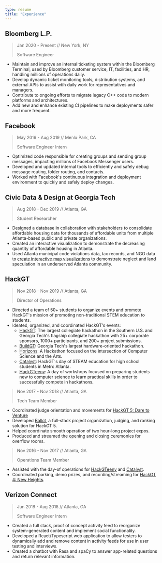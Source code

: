 ```yaml
---
type: resume
title: "Experience"
---
```


## Bloomberg L.P.
> Jan 2020 - Present // New York, NY
>
> Software Engineer

- Maintain and improve an internal ticketing system within the Bloomberg Terminal, used by Bloomberg customer service, IT, facilities, and HR, handling millions of operations daily.
- Develop dynamic ticket monitoring tools, distribution systems, and external APIs to assist wtih daily work for representatives and managers.
- Contribute to ongoing efforts to migrate legacy C++ code to modern platforms and architectures.
- Add new and enhance existing CI pipelines to make deployments safer and more frequent.


## Facebook
> May 2019 - Aug 2019 // Menlo Park, CA
>
> Software Engineer Intern

- Optimized code responsible for creating groups and sending group messages, impacting millions of Facebook Messenger users.
- Developed and updated internal tools to efficiently and safely debug message routing, folder routing, and contacts.
- Worked with Facebook's continuous integration and deployment environment to quickly and safely deploy changes.


## Civic Data & Design at Georgia Tech
> Aug 2018 - Dec 2019 // Atlanta, GA
>
> Student Researcher

- Designed a database in collaboration with stakeholders to consolidate affordable housing data for thousands of affordable units from multiple Atlanta-based public and private organizations.
- Created an interactive visualization to demonstrate the decreasing quantity of affordable housing in Atlanta.
- Used Atlanta municipal code violations data, tax records, and NGO data to [create interactive map visualizations](http://carefulcoding.net) to demonstrate neglect and land speculation in an underserved Atlanta community.


## HackGT
> Nov 2018 - Nov 2019 // Atlanta, GA
>
> Director of Operations

- Directed a team of 50+ students to organize events and promote HackGT's mission of promoting non-traditional STEM education to students.
- Ideated, organized, and coordinated HackGT's events:
    - [HackGT](https://2019.hack.gt/): The largest collegiate hackathon in the Southern U.S. and Georgia Tech's flagship collegiate hackathon with 25+ corporate sponsors, 1000+ participants, and 200+ project submissions.
    - [BuildGT](https://build.hack.gt/): Georgia Tech's largest hardware-oriented hackathon.
    - [Horizons](https://horizons.hack.gt/): A Hackathon focused on the intersection of Computer Science and the Arts.
    - [Catalyst](https://catalyst.hack.gt/): HackGT's day of STEAM education for high school students in Metro Atlanta.
    - [HackGTeeny](https://teeny.hack.gt/): A day of workshops focused on preparing students new to computer science to learn practical skills in order to successfully compete in hackathons.

> Nov 2017 - Nov 2018 // Atlanta, GA
>
> Tech Team Member

- Coordinated judge orientation and movements for [HackGT 5: Dare to Venture](https://2018.hack.gt/)
- Developed [Ballot](https://github.com/HackGT/ballot), a full-stack project organization, judging, and ranking solution for HackGT 5.
- Helped coordinate smooth operation of two hour-long project expos.
- Produced and streamed the opening and closing ceremonies for overflow rooms.

> Nov 2016 - Nov 2017 // Atlanta, GA
>
> Operations Team Member

- Assisted with the day-of operations for [HackGTeeny](https://teeny.hack.gt/) and [Catalyst](https://catalyst.hack.gt/).
- Coordinated parking, demo prizes, and recording/streaming for [HackGT 4: New Heights](https://fall2017.hack.gt/).

## Verizon Connect
> Jun 2018 - Aug 2018 // Atlanta, GA
>
> Software Engineer Intern

- Created a full stack, proof of concept activity feed to reorganize system-generated content and implement social functionality.
- Developed a React/Typescript web application to allow testers to dynamically add and remove content in activity feeds for use in user testing and interviews.
- Created a chatbot with Rasa and spaCy to answer app-related questions and return relevant information.
